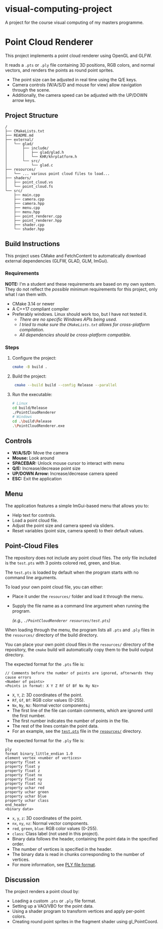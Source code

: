 # visual-computing-project
A project for the course visual computing of my masters programme.

# Point Cloud Renderer

This project implements a point cloud renderer using OpenGL and GLFW.

It reads a `.pts` or `.ply` file containing 3D positions, RGB colors, and normal vectors, and renders the points as round point sprites.

- The point size can be adjusted in real time using the Q/E keys.
- Camera controls (W/A/S/D and mouse for view) allow navigation through the scene.
- Additionally, the camera speed can be adjusted with the UP/DOWN arrow keys.

## Project Structure

```plaintext
/
├── CMakeLists.txt
├── README.md
├── external/
│   └── glad/
│       ├── include/
│       │   ├── glad/glad.h
│       │   └── KHR/khrplatform.h
│       └── src/
│           └── glad.c
├── resources/
│   └── ... various point cloud files to load...
├── shaders/
│   ├── point_cloud.vs
│   └── point_cloud.fs
└── src/
    ├── main.cpp
    ├── camera.cpp
    ├── camera.hpp
    ├── menu.cpp
    ├── menu.hpp
    ├── point_renderer.cpp
    ├── point_renderer.hpp
    ├── shader.cpp
    └── shader.hpp
```


## Build Instructions

This project uses CMake and FetchContent to automatically download external dependencies (GLFW, GLAD, GLM, ImGui).

### Requirements

**NOTE:** I'm a student and these requirements are based on my own system. They do not reflect the *possible* minimum requirements for this project, only what I ran them with.

- CMake 3.14 or newer
- A C++17 compliant compiler
- Preferably windows. Linux should work too, but I have not tested it.
  - *There are no specific Windows APIs being used.*
  - *I tried to make sure the `CMakeLists.txt` allows for cross-platform compilation.*
  - *All dependencies should be cross-platform compatible.*

### Steps
1. Configure the project:
   ```bash
   cmake -B build .
   ```
2. Build the project:
   ```bash
    cmake --build build --config Release --parallel
    ```
3. Run the executable:
   ```bash
   # Linux
   cd build/Release
   ./PointCloudRenderer
   # Windows
   cd .\build\Release
   .\PointCloudRenderer.exe
   ```
   
## Controls

- **W/A/S/D:** Move the camera 
- **Mouse:** Look around 
- **SPACEBAR:** Unlock mouse cursor to interact with menu
- **Q/E:** Increase/decrease point size
- **UP/DOWN Arrow:** Increase/decrease camera speed 
- **ESC:** Exit the application

## Menu

The application features a simple ImGui-based menu that allows you to:
- Help text for controls.
- Load a point cloud file.
- Adjust the point size and camera speed via sliders.
- Reset variables (point size, camera speed) to their default values.

## Point-Cloud Files

The repository does not include any point cloud files.
The only file included is the `test.pts` with 3 points colored red, green, and blue.

The `test.pts` is loaded by default when the program starts with no command line arguments.

To load your own point cloud file, you can either:
- Place it under the `resources/` folder and load it through the menu.
- Supply the file name as a command line argument when running the program.
  
  *(e.g., `./PointCloudRenderer resources/test.pts`)* 

When loading through the menu, the program lists all `.pts` and `.ply` files in the `resources/` directory of the build directory.

You can place your own point cloud files in the `resources/` directory of the repository, the `cmake` build will automatically copy them to the build output directory.

The expected format for the `.pts` file is:
```plaintext
// Comments before the number of points are ignored, afterwards they cause errors
<Number of points>
<Points in format: X Y Z Rf Gf Bf Nx Ny Nz>
```
- `X`, `Y`, `Z`: 3D coordinates of the point.
- `Rf`, `Gf`, `Bf`: RGB color values (0-255).
- `Nx`, `Ny`, `Nz`: Normal vector components.j
- The first line of the file can contain comments, which are ignored until the first number.
- The first number indicates the number of points in the file.
- The rest of the lines contain the point data.
- For an example, see the [`test.pts`](resources/test.pts) file in the [`resources/`](resources/) directory.

The expected format for the `.ply` file is:
```plaintext
ply
format binary_little_endian 1.0
element vertex <number of vertices>  
property float x
property float y
property float z
property float nx
property float ny
property float nz
property uchar red
property uchar green
property uchar blue
property uchar class
end_header
<binary data>
```
- `x`, `y`, `z`: 3D coordinates of the point.
- `nx`, `ny`, `nz`: Normal vector components.
- `red`, `green`, `blue`: RGB color values (0-255).
- `class`: Class label (not used in this project).
- Binary data follows the header, containing the point data in the specified order.
- The number of vertices is specified in the header.
- The binary data is read in chunks corresponding to the number of vertices.
- For more information, see [PLY file format](https://en.wikipedia.org/wiki/PLY_(file_format)).

## Discussion

The project renders a point cloud by:

- Loading a custom `.pts` or `.ply` file format.
- Setting up a VAO/VBO for the point data.
- Using a shader program to transform vertices and apply per-point colors.
- Creating round point sprites in the fragment shader using gl_PointCoord.